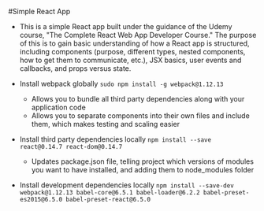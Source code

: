 #Simple React App

* This is a simple React app built under the guidance of the Udemy course, "The Complete React Web App Developer Course." The purpose of this is to gain basic understanding of how a React app is structured, including components (purpose, different types, nested components, how to get them to communicate, etc.), JSX basics,  user events and callbacks, and props versus state.

* Install webpack globally
`sudo npm install -g webpack@1.12.13`
	* Allows you to bundle all third party dependencies along with your application code
	* Allows you to separate components into their own files and include them, which makes testing and scaling easier

* Install third party dependencies locally
`npm install --save react@0.14.7 react-dom@0.14.7`
	* Updates package.json file, telling project which versions of modules you want to have installed, and adding them to node_modules folder

* Install development dependencies locally
	`npm install --save-dev webpack@1.12.13 babel-core@6.5.1 babel-loader@6.2.2 babel-preset-es2015@6.5.0 babel-preset-react@6.5.0`

